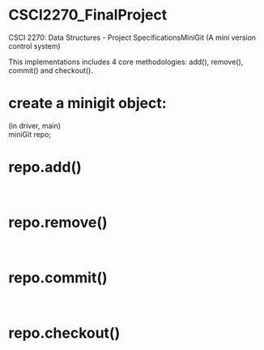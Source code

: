 # CSCI2270_FinalProject
CSCI 2270: Data Structures - Project SpecificationsMiniGit (A mini version control system) 

This implementations includes 4 core methodologies: add(), remove(), commit() and checkout(). 

# create a minigit object:
(in driver, main) <br/>
miniGit repo;

# repo.add()

<br/>

# repo.remove()

<br/>

# repo.commit()

<br/>

# repo.checkout()

<br/>
